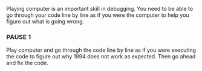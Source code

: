 Playing computer is an important skill in debugging. You need to be able to go through your code line by line as if you were the computer to help you figure out what is going wrong. 

### PAUSE 1
Play computer and go through the code line by line as if you were executing the code to figure out why 1994 does not work as expected. Then go ahead and fix the code.